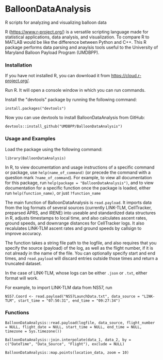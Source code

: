 # BalloonDataAnalysis
R scripts for analyzing and visualizing balloon data

R (https://www.r-project.org/) is a versatile scripting language made for statistical applications, data analysis, and visualization. To compare R to MATLAB would be like the difference between Python and C++.
This R package performs data parsing and anaylsis tools useful to the University of Maryland Balloon Payload Program (UMDBPP).

### Installation
If you have not installed R, you can download it from https://cloud.r-project.org/.

Run R. It will open a console window in which you can run commands.

Install the "devtools" package by running the following command: 

`install.packages("devtools")`

Now you can use devtools to install BalloonDataAnalysis from GitHub: 

`devtools::install_github("UMDBPP/BalloonDataAnalysis")`

### Usage and Examples

Load the package using the following command: 

`library(BalloonDataAnalysis)`

In R, to view documentation and usage instructions of a specific command or package, use `help(name_of_command)` (or precede the command with a question mark `?name_of_command`). For example, to view all documentation for this package, run `help(package = "BalloonDataAnalysis")`, and to view documentation for a specific function once the package is loaded, either run `help(function_name)`, or just `?function_name`

The main function of BalloonDataAnalysis is `read.payload`. It imports data from the log formats of several sources (currently LINK-TLM, CellTracker, preparsed APRS, and IRENE) into useable and standardized data structures in R, adjusts timestamps to local time, and also calculates ascent rates, ground speeds, and downrange distances for CellTracker logs. It also recalulates LINK-TLM ascent rates and ground speeds by callsign to improve accuracy. 

The function takes a string file path to the logfile, and also requires that you specify the source (payload) of the log, as well as the flight number, if it is not already in the name of the file. You can optionally specify start and end times, and `read.payload` will discard entries outside those times and return a truncated dataset.

In the case of LINK-TLM, whose logs can be either `.json` or `.txt`, either format will work.

For example, to import LINK-TLM data from NS57, run 

`NS57.Coord <- read.payload("NS57LaunchData.txt", data_source = "LINK-TLM", start_time = "07:50:31", end_time = "09:27:34")`

### Functions

`BalloonDataAnalysis::read.payload(logfile, data_source, flight_number = NULL, flight_date = NULL, start_time = NULL, end_time = NULL, timezone = Sys.timezone())`

`BalloonDataAnalysis::join.interpolate(data_1, data_2, by = c("DateTime", "Data_Source", "Flight"), exclude = NULL)`

`BalloonDataAnalysis::map.points(location_data, zoom = 10)`
